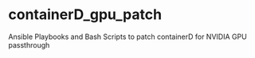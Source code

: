 # containerD_gpu_patch
Ansible Playbooks and Bash Scripts to patch containerD for NVIDIA GPU passthrough
